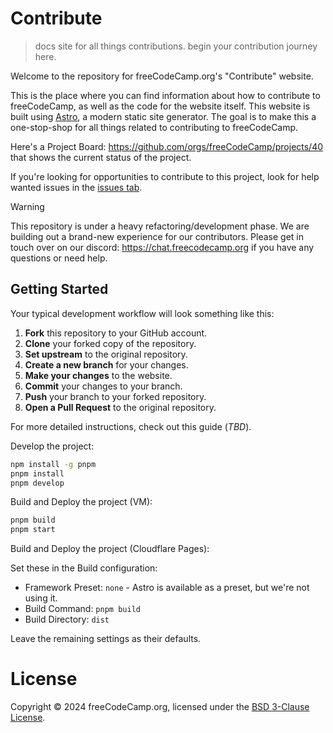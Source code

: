 # Contribute

> docs site for all things contributions. begin your contribution journey here.

Welcome to the repository for freeCodeCamp.org's "Contribute" website.

This is the place where you can find information about how to contribute to freeCodeCamp, as well as the code for the website itself. This website is built using [Astro](https://astro.build/), a modern static site generator. The goal is to make this a one-stop-shop for all things related to contributing to freeCodeCamp.

Here's a Project Board: https://github.com/orgs/freeCodeCamp/projects/40 that shows the current status of the project.

If you're looking for opportunities to contribute to this project, look for help wanted issues in the [issues tab](https://github.com/freeCodeCamp/contribute/issues).

> [!WARNING]
> This repository is under a heavy refactoring/development phase. We are building out a brand-new experience for our contributors. Please get in touch over on our discord: https://chat.freecodecamp.org if you have any questions or need help.

## Getting Started

Your typical development workflow will look something like this:

1. **Fork** this repository to your GitHub account.
2. **Clone** your forked copy of the repository.
3. **Set upstream** to the original repository.
4. **Create a new branch** for your changes.
5. **Make your changes** to the website.
6. **Commit** your changes to your branch.
7. **Push** your branch to your forked repository.
8. **Open a Pull Request** to the original repository.

For more detailed instructions, check out this guide (_TBD_).

Develop the project:

```bash
npm install -g pnpm
pnpm install
pnpm develop
```

Build and Deploy the project (VM):

```bash
pnpm build
pnpm start
```

Build and Deploy the project (Cloudflare Pages):

Set these in the Build configuration:

- Framework Preset: `none` - Astro is available as a preset, but we're not using it.
- Build Command: `pnpm build`
- Build Directory: `dist`

Leave the remaining settings as their defaults.

# License

Copyright © 2024 freeCodeCamp.org, licensed under the [BSD 3-Clause License](LICENSE).
